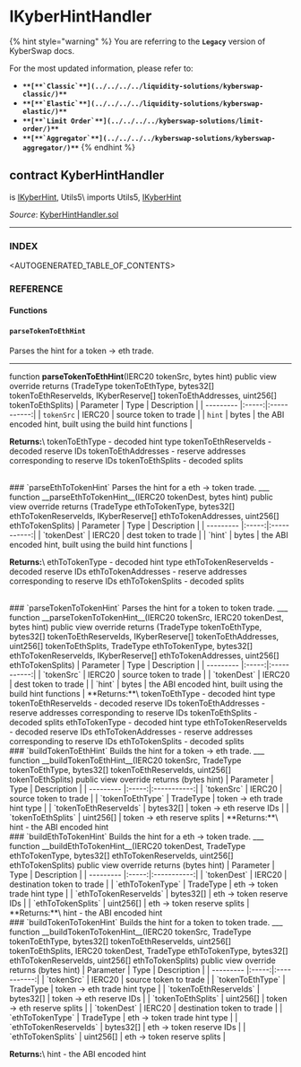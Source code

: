 # IKyberHintHandler

{% hint style="warning" %}
You are referring to the **`Legacy`** version of KyberSwap docs.

For the most updated information, please refer to:

* **``**[**`Classic`**](../../../../liquidity-solutions/kyberswap-classic/)**``**
* **``**[**`Elastic`**](../../../../liquidity-solutions/kyberswap-elastic/)**``**
* **``**[**`Limit Order`**](../../../../kyberswap-solutions/limit-order/)**``**
* **``**[**`Aggregator`**](../../../../kyberswap-solutions/kyberswap-aggregator/)**``**
{% endhint %}

## contract KyberHintHandler

is [IKyberHint](https://docs.kyberswap.com/Legacy/api-abi/core-smart-contracts/api\_abi-ikyberhint.md), Utils5\ imports Utils5, [IKyberHint](https://docs.kyberswap.com/Legacy/api-abi/core-smart-contracts/api\_abi-ikyberhint.md)

_Source_: [KyberHintHandler.sol](https://github.com/KyberNetwork/smart-contracts/blob/master/contracts/sol6/KyberHintHandler.sol)

***

### INDEX[​](https://docs.kyberswap.com/Legacy/api-abi/core-smart-contracts/api\_abi-kyberhinthandler#index) <a href="#index" id="index"></a>

\<AUTOGENERATED\_TABLE\_OF\_CONTENTS>

### REFERENCE[​](https://docs.kyberswap.com/Legacy/api-abi/core-smart-contracts/api\_abi-kyberhinthandler#reference) <a href="#reference" id="reference"></a>

#### Functions[​](https://docs.kyberswap.com/Legacy/api-abi/core-smart-contracts/api\_abi-kyberhinthandler#functions) <a href="#functions" id="functions"></a>

#### `parseTokenToEthHint`[​](https://docs.kyberswap.com/Legacy/api-abi/core-smart-contracts/api\_abi-kyberhinthandler#parsetokentoethhint) <a href="#parsetokentoethhint" id="parsetokentoethhint"></a>

Parses the hint for a token -> eth trade.

***

function **parseTokenToEthHint**(IERC20 tokenSrc, bytes hint) public view override returns (TradeType tokenToEthType, bytes32\[] tokenToEthReserveIds, IKyberReserve\[] tokenToEthAddresses, uint256\[] tokenToEthSplits) | Parameter | Type | Description | | --------- |:-----:|:-----------:| | `tokenSrc` | IERC20 | source token to trade | | `hint` | bytes | the ABI encoded hint, built using the build hint functions |

**Returns:**\ tokenToEthType - decoded hint type tokenToEthReserveIds - decoded reserve IDs tokenToEthAddresses - reserve addresses corresponding to reserve IDs tokenToEthSplits - decoded splits

\
\### \`parseEthToTokenHint\` Parses the hint for a eth -> token trade. \_\_\_ function \_\_parseEthToTokenHint\_\_(IERC20 tokenDest, bytes hint) public view override returns (TradeType ethToTokenType, bytes32\[] ethToTokenReserveIds, IKyberReserve\[] ethToTokenAddresses, uint256\[] ethToTokenSplits) | Parameter | Type | Description | | --------- |:-----:|:-----------:| | \`tokenDest\` | IERC20 | dest token to trade | | \`hint\` | bytes | the ABI encoded hint, built using the build hint functions |

**Returns:**\ ethToTokenType - decoded hint type ethToTokenReserveIds - decoded reserve IDs ethToTokenAddresses - reserve addresses corresponding to reserve IDs ethToTokenSplits - decoded splits

\
\### \`parseTokenToTokenHint\` Parses the hint for a token to token trade. \_\_\_ function \_\_parseTokenToTokenHint\_\_(IERC20 tokenSrc, IERC20 tokenDest, bytes hint) public view override returns (TradeType tokenToEthType, bytes32\[] tokenToEthReserveIds, IKyberReserve\[] tokenToEthAddresses, uint256\[] tokenToEthSplits, TradeType ethToTokenType, bytes32\[] ethToTokenReserveIds, IKyberReserve\[] ethToTokenAddresses, uint256\[] ethToTokenSplits) | Parameter | Type | Description | | --------- |:-----:|:-----------:| | \`tokenSrc\` | IERC20 | source token to trade | | \`tokenDest\` | IERC20 | dest token to trade | | \`hint\` | bytes | the ABI encoded hint, built using the build hint functions | \*\*Returns:\*\*\ tokenToEthType - decoded hint type tokenToEthReserveIds - decoded reserve IDs tokenToEthAddresses - reserve addresses corresponding to reserve IDs tokenToEthSplits - decoded splits ethToTokenType - decoded hint type ethToTokenReserveIds - decoded reserve IDs ethToTokenAddresses - reserve addresses corresponding to reserve IDs ethToTokenSplits - decoded splits\
\### \`buildTokenToEthHint\` Builds the hint for a token -> eth trade. \_\_\_ function \_\_buildTokenToEthHint\_\_(IERC20 tokenSrc, TradeType tokenToEthType, bytes32\[] tokenToEthReserveIds, uint256\[] tokenToEthSplits) public view override returns (bytes hint) | Parameter | Type | Description | | --------- |:-----:|:-----------:| | \`tokenSrc\` | IERC20 | source token to trade | | \`tokenToEthType\` | TradeType | token -> eth trade hint type | | \`tokenToEthReserveIds\` | bytes32\[] | token -> eth reserve IDs | | \`tokenToEthSplits\` | uint256\[] | token -> eth reserve splits | \*\*Returns:\*\*\ hint - the ABI encoded hint\
\### \`buildEthToTokenHint\` Builds the hint for a eth -> token trade. \_\_\_ function \_\_buildEthToTokenHint\_\_(IERC20 tokenDest, TradeType ethToTokenType, bytes32\[] ethToTokenReserveIds, uint256\[] ethToTokenSplits) public view override returns (bytes hint) | Parameter | Type | Description | | --------- |:-----:|:-----------:| | \`tokenDest\` | IERC20 | destination token to trade | | \`ethToTokenType\` | TradeType | eth -> token trade hint type | | \`ethToTokenReserveIds\` | bytes32\[] | eth -> token reserve IDs | | \`ethToTokenSplits\` | uint256\[] | eth -> token reserve splits | \*\*Returns:\*\*\ hint - the ABI encoded hint\
\### \`buildTokenToTokenHint\` Builds the hint for a token to token trade. \_\_\_ function \_\_buildTokenToTokenHint\_\_(IERC20 tokenSrc, TradeType tokenToEthType, bytes32\[] tokenToEthReserveIds, uint256\[] tokenToEthSplits, IERC20 tokenDest, TradeType ethToTokenType, bytes32\[] ethToTokenReserveIds, uint256\[] ethToTokenSplits) public view override returns (bytes hint) | Parameter | Type | Description | | --------- |:-----:|:-----------:| | \`tokenSrc\` | IERC20 | source token to trade | | \`tokenToEthType\` | TradeType | token -> eth trade hint type | | \`tokenToEthReserveIds\` | bytes32\[] | token -> eth reserve IDs | | \`tokenToEthSplits\` | uint256\[] | token -> eth reserve splits | | \`tokenDest\` | IERC20 | destination token to trade | | \`ethToTokenType\` | TradeType | eth -> token trade hint type | | \`ethToTokenReserveIds\` | bytes32\[] | eth -> token reserve IDs | | \`ethToTokenSplits\` | uint256\[] | eth -> token reserve splits |

**Returns:**\ hint - the ABI encoded hint
